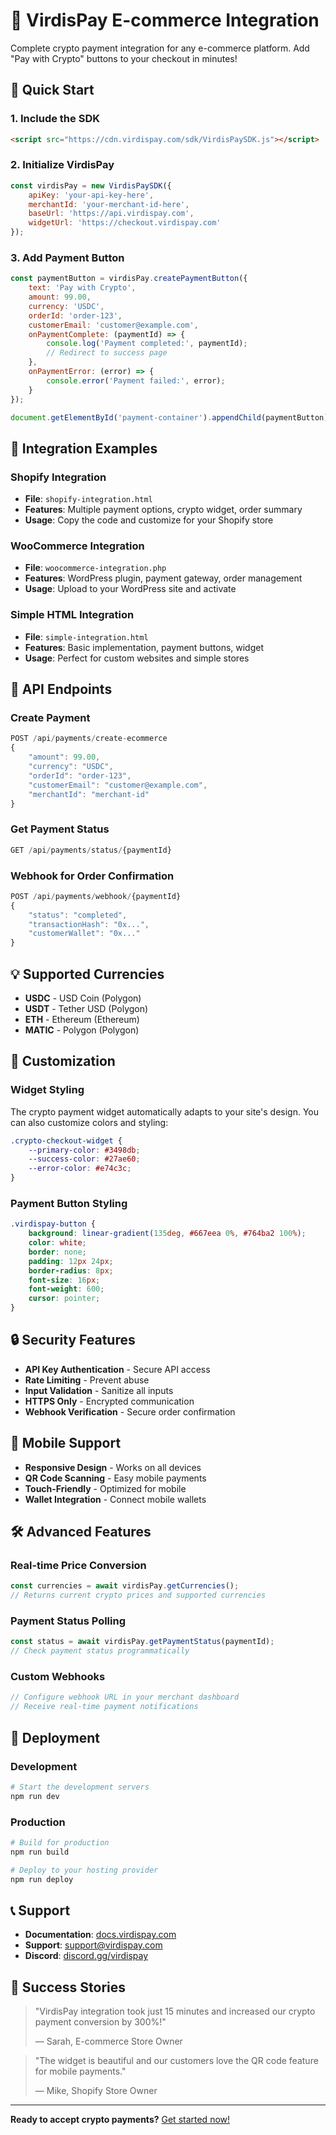 # 🛒 VirdisPay E-commerce Integration

Complete crypto payment integration for any e-commerce platform. Add "Pay with Crypto" buttons to your checkout in minutes!

## 🚀 Quick Start

### 1. Include the SDK

```html
<script src="https://cdn.virdispay.com/sdk/VirdisPaySDK.js"></script>
```

### 2. Initialize VirdisPay

```javascript
const virdisPay = new VirdisPaySDK({
    apiKey: 'your-api-key-here',
    merchantId: 'your-merchant-id-here',
    baseUrl: 'https://api.virdispay.com',
    widgetUrl: 'https://checkout.virdispay.com'
});
```

### 3. Add Payment Button

```javascript
const paymentButton = virdisPay.createPaymentButton({
    text: 'Pay with Crypto',
    amount: 99.00,
    currency: 'USDC',
    orderId: 'order-123',
    customerEmail: 'customer@example.com',
    onPaymentComplete: (paymentId) => {
        console.log('Payment completed:', paymentId);
        // Redirect to success page
    },
    onPaymentError: (error) => {
        console.error('Payment failed:', error);
    }
});

document.getElementById('payment-container').appendChild(paymentButton);
```

## 🎯 Integration Examples

### Shopify Integration
- **File**: `shopify-integration.html`
- **Features**: Multiple payment options, crypto widget, order summary
- **Usage**: Copy the code and customize for your Shopify store

### WooCommerce Integration
- **File**: `woocommerce-integration.php`
- **Features**: WordPress plugin, payment gateway, order management
- **Usage**: Upload to your WordPress site and activate

### Simple HTML Integration
- **File**: `simple-integration.html`
- **Features**: Basic implementation, payment buttons, widget
- **Usage**: Perfect for custom websites and simple stores

## 🔧 API Endpoints

### Create Payment
```javascript
POST /api/payments/create-ecommerce
{
    "amount": 99.00,
    "currency": "USDC",
    "orderId": "order-123",
    "customerEmail": "customer@example.com",
    "merchantId": "merchant-id"
}
```

### Get Payment Status
```javascript
GET /api/payments/status/{paymentId}
```

### Webhook for Order Confirmation
```javascript
POST /api/payments/webhook/{paymentId}
{
    "status": "completed",
    "transactionHash": "0x...",
    "customerWallet": "0x..."
}
```

## 💡 Supported Currencies

- **USDC** - USD Coin (Polygon)
- **USDT** - Tether USD (Polygon)
- **ETH** - Ethereum (Ethereum)
- **MATIC** - Polygon (Polygon)

## 🎨 Customization

### Widget Styling
The crypto payment widget automatically adapts to your site's design. You can also customize colors and styling:

```css
.crypto-checkout-widget {
    --primary-color: #3498db;
    --success-color: #27ae60;
    --error-color: #e74c3c;
}
```

### Payment Button Styling
```css
.virdispay-button {
    background: linear-gradient(135deg, #667eea 0%, #764ba2 100%);
    color: white;
    border: none;
    padding: 12px 24px;
    border-radius: 8px;
    font-size: 16px;
    font-weight: 600;
    cursor: pointer;
}
```

## 🔒 Security Features

- **API Key Authentication** - Secure API access
- **Rate Limiting** - Prevent abuse
- **Input Validation** - Sanitize all inputs
- **HTTPS Only** - Encrypted communication
- **Webhook Verification** - Secure order confirmation

## 📱 Mobile Support

- **Responsive Design** - Works on all devices
- **QR Code Scanning** - Easy mobile payments
- **Touch-Friendly** - Optimized for mobile
- **Wallet Integration** - Connect mobile wallets

## 🛠️ Advanced Features

### Real-time Price Conversion
```javascript
const currencies = await virdisPay.getCurrencies();
// Returns current crypto prices and supported currencies
```

### Payment Status Polling
```javascript
const status = await virdisPay.getPaymentStatus(paymentId);
// Check payment status programmatically
```

### Custom Webhooks
```javascript
// Configure webhook URL in your merchant dashboard
// Receive real-time payment notifications
```

## 🚀 Deployment

### Development
```bash
# Start the development servers
npm run dev
```

### Production
```bash
# Build for production
npm run build

# Deploy to your hosting provider
npm run deploy
```

## 📞 Support

- **Documentation**: [docs.virdispay.com](https://docs.virdispay.com)
- **Support**: [support@virdispay.com](mailto:support@virdispay.com)
- **Discord**: [discord.gg/virdispay](https://discord.gg/virdispay)

## 🎉 Success Stories

> "VirdisPay integration took just 15 minutes and increased our crypto payment conversion by 300%!" 
> 
> — Sarah, E-commerce Store Owner

> "The widget is beautiful and our customers love the QR code feature for mobile payments."
> 
> — Mike, Shopify Store Owner

---

**Ready to accept crypto payments?** [Get started now!](https://virdispay.com/signup)

